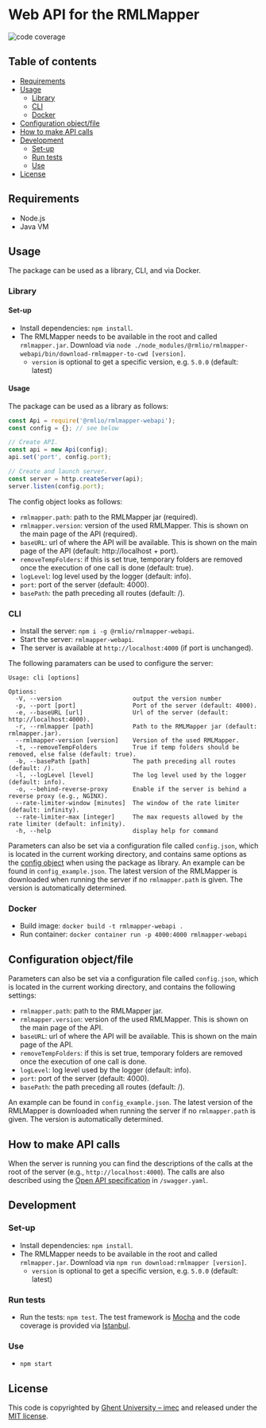 <!-- omit in toc -->
# Web API for the RMLMapper

![code coverage](https://img.shields.io/badge/coverage-100%25-success.svg)

<!-- omit in toc -->
## Table of contents

- [Requirements](#requirements)
- [Usage](#usage)
  - [Library](#library)
  - [CLI](#cli)
  - [Docker](#docker)
- [Configuration object/file](#configuration-objectfile)
- [How to make API calls](#how-to-make-api-calls)
- [Development](#development)
  - [Set-up](#set-up)
  - [Run tests](#run-tests)
  - [Use](#use)
- [License](#license)

## Requirements
- Node.js
- Java VM

## Usage

The package can be used as a library, CLI, and via Docker.

### Library

#### Set-up

- Install dependencies: `npm install`.
- The RMLMapper needs to be available in the root and called `rmlmapper.jar`.
  Download via `node ./node_modules/@rmlio/rmlmapper-webapi/bin/download-rmlmapper-to-cwd [version]`.
    - `version` is optional to get a specific version, e.g. `5.0.0` (default: latest)

#### Usage

The package can be used as a library as follows:

```JavaScript
const Api = require('@rmlio/rmlmapper-webapi');
const config = {}; // see below

// Create API.
const api = new Api(config);
api.set('port', config.port);

// Create and launch server.
const server = http.createServer(api);
server.listen(config.port);
```

The config object looks as follows:

 - `rmlmapper.path`: path to the RMLMapper jar (required).
 - `rmlmapper.version`: version of the used RMLMapper. This is shown on the main page of the API (required).
 - `baseURL`: url of where the API will be available. This is shown on the main page of the API (default: http://localhost + port).
 - `removeTempFolders`: if this is set true, temporary folders are removed once the execution of one call is done (default: true).
 - `logLevel`: log level used by the logger (default: info).
 - `port`: port of the server (default: 4000).
 - `basePath`: the path preceding all routes (default: /).

### CLI

- Install the server: `npm i -g @rmlio/rmlmapper-webapi`.
- Start the server: `rmlmapper-webapi`.
- The server is available at `http://localhost:4000` (if port is unchanged).

The following paramaters can be used to configure the server:

```
Usage: cli [options]

Options:
  -V, --version                    output the version number
  -p, --port [port]                Port of the server (default: 4000).
  -e, --baseURL [url]              Url of the server (default: http://localhost:4000).
  -r, --rmlmapper [path]           Path to the RMLMapper jar (default: rmlmapper.jar).
  --rmlmapper-version [version]    Version of the used RMLMapper.
  -t, --removeTempFolders          True if temp folders should be removed, else false (default: true).
  -b, --basePath [path]            The path preceding all routes (default: /).
  -l, --logLevel [level]           The log level used by the logger (default: info).
  -o, --behind-reverse-proxy       Enable if the server is behind a reverse proxy (e.g., NGINX).
  --rate-limiter-window [minutes]  The window of the rate limiter (default: infinity).
  --rate-limiter-max [integer]     The max requests allowed by the rate limiter (default: infinity).
  -h, --help                       display help for command
```

Parameters can also be set via a configuration file called `config.json`, 
which is located in the current working directory,
and contains same options as the [config object](#library) when using the package as library.
An example can be found in `config_example.json`.
The latest version of the RMLMapper is downloaded when running the server if no `rmlmapper.path` is given.
The version is automatically determined.

### Docker

- Build image: `docker build -t rmlmapper-webapi .`
- Run container: `docker container run -p 4000:4000 rmlmapper-webapi`

## Configuration object/file

Parameters can also be set via a configuration file called `config.json`, 
which is located in the current working directory,
and contains the following settings:

- `rmlmapper.path`: path to the RMLMapper jar.
- `rmlmapper.version`: version of the used RMLMapper. This is shown on the main page of the API.
- `baseURL`: url of where the API will be available. This is shown on the main page of the API.
- `removeTempFolders`: if this is set true, temporary folders are removed once the execution of one call is done.
- `logLevel`: log level used by the logger (default: info).
- `port`: port of the server (default: 4000).
- `basePath`: the path preceding all routes (default: /).

An example can be found in `config_example.json`.
The latest version of the RMLMapper is downloaded when running the server if no `rmlmapper.path` is given.
The version is automatically determined.

## How to make API calls

When the server is running you can find the descriptions of the calls at the root of the server (e.g., `http://localhost:4000`).
The calls are also described using the [Open API specification](https://github.com/OAI/OpenAPI-Specification) in `/swagger.yaml`.

## Development

### Set-up

- Install dependencies: `npm install`.
- The RMLMapper needs to be available in the root and called `rmlmapper.jar`.
  Download via `npm run download:rmlmapper [version]`.
    - `version` is optional to get a specific version, e.g. `5.0.0` (default: latest)

### Run tests

- Run the tests: `npm test`.
The test framework is [Mocha](https://mochajs.org/) and the code coverage is provided via [Istanbul](https://istanbul.js.org/).

### Use

- `npm start`

## License

This code is copyrighted by [Ghent University – imec](http://idlab.ugent.be/) and 
released under the [MIT license](http://opensource.org/licenses/MIT).
